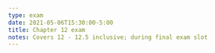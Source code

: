 ```yaml
---
type: exam
date: 2021-05-06T15:30:00-5:00
title: Chapter 12 exam
notes: Covers 12 - 12.5 inclusive; during final exam slot
---
```

